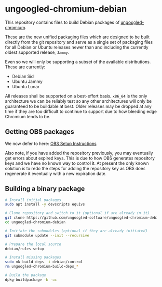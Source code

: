 # ungoogled-chromium-debian

This repository contains files to build Debian packages of
[ungoogled-chromium](//github.com/Eloston/ungoogled-chromium).

These are the new unified packaging files which are designed to be built
directly from the git repository and serve as a single set of packaging
files for all Debian or Ubuntu releases newer than and including the
currently oldest supported release, `Jammy`.

Even so we will only be supporting a subset of the available distributions.
These are currently:
- Debian Sid
- Ubuntu Jammy
- Ubuntu Lunar

All releases shall be supported on a best-effort basis. `x86_64` is the only
architecture we can be reliably test so any other architectures will only be
guaranteed to be buildable at best. Older releases may be dropped at any time
if they are too difficult to continue to support due to how bleeding edge
Chromium tends to be.

## Getting OBS packages

We now defer to here:
[OBS Setup Instructions](https://software.opensuse.org//download.html?project=home%3Aungoogled_chromium&package=ungoogled-chromium)

Also note, if you have added the repository previously, you may eventually
get errors about expired keys. This is due to how OBS generates repository
keys and we have no known way to control it. At present the only known
solution is to redo the steps for adding the repository key as OBS does
regenerate it eventually with a new expiration date.

## Building a binary package

```sh
# Install initial packages
sudo apt install -y devscripts equivs

# Clone repository and switch to it (optional if are already in it)
git clone https://github.com/ungoogled-software/ungoogled-chromium-debian.git
cd ungoogled-chromium-debian

# Initiate the submodules (optional if they are already initiated)
git submodule update --init --recursive

# Prepare the local source
debian/rules setup

# Install missing packages
sudo mk-build-deps -i debian/control
rm ungoogled-chromium-build-deps_*

# Build the package
dpkg-buildpackage -b -uc
```

